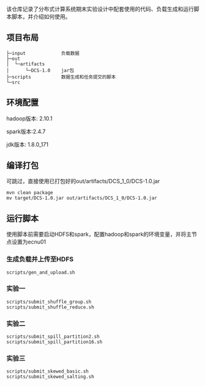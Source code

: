该仓库记录了分布式计算系统期末实验设计中配套使用的代码、负载生成和运行脚本脚本，并介绍如何使用。

## 项目布局
```
├─input             负载数据
├─out               
│  └─artifacts
│      └─DCS-1.0    jar包  
├─scripts           数据生成和任务提交的脚本
└─src
```
## 环境配置
hadoop版本: 2.10.1						

spark版本:2.4.7

jdk版本: 1.8.0_171
## 编译打包

可跳过，直接使用已打包好的out/artifacts/DCS_1_0/DCS-1.0.jar

```shell
mvn clean package
mv target/DCS-1.0.jar out/artifacts/DCS_1_0/DCS-1.0.jar
```

## 运行脚本
使用脚本前需要启动HDFS和spark，配置hadoop和spark的环境变量，并将主节点设置为ecnu01

### 生成负载并上传至HDFS
```
scripts/gen_and_upload.sh
```

### 实验一
```
scripts/submit_shuffle_group.sh
scripts/submit_shuffle_reduce.sh
```

### 实验二
```
scripts/submit_spill_partition2.sh
scripts/submit_spill_partition16.sh
```

### 实验三
```
scripts/submit_skewed_basic.sh
scripts/submit_skewed_salting.sh
```